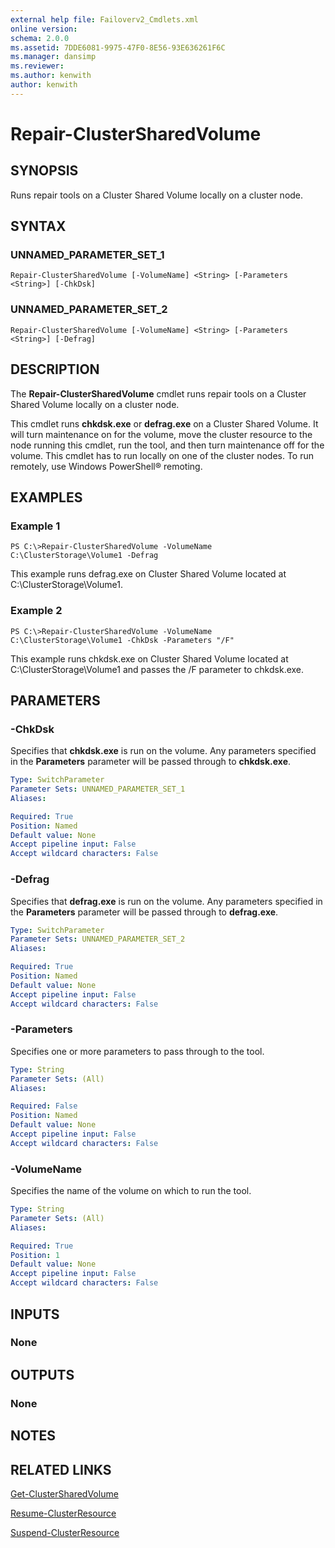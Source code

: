 ```yaml
---
external help file: Failoverv2_Cmdlets.xml
online version: 
schema: 2.0.0
ms.assetid: 7DDE6081-9975-47F0-8E56-93E636261F6C
ms.manager: dansimp
ms.reviewer:
ms.author: kenwith
author: kenwith
---
```


# Repair-ClusterSharedVolume

## SYNOPSIS
Runs repair tools on a Cluster Shared Volume locally on a cluster node.

## SYNTAX

### UNNAMED_PARAMETER_SET_1
```
Repair-ClusterSharedVolume [-VolumeName] <String> [-Parameters <String>] [-ChkDsk]
```

### UNNAMED_PARAMETER_SET_2
```
Repair-ClusterSharedVolume [-VolumeName] <String> [-Parameters <String>] [-Defrag]
```

## DESCRIPTION
The **Repair-ClusterSharedVolume** cmdlet runs repair tools on a Cluster Shared Volume locally on a cluster node.

This cmdlet runs **chkdsk.exe** or **defrag.exe** on a Cluster Shared Volume.
It will turn maintenance on for the volume, move the cluster resource to the node running this cmdlet, run the tool, and then turn maintenance off for the volume.
This cmdlet has to run locally on one of the cluster nodes.
To run remotely, use Windows PowerShell® remoting.

## EXAMPLES

### Example 1
```
PS C:\>Repair-ClusterSharedVolume -VolumeName C:\ClusterStorage\Volume1 -Defrag
```

This example runs defrag.exe on Cluster Shared Volume located at C:\ClusterStorage\Volume1.

### Example 2
```
PS C:\>Repair-ClusterSharedVolume -VolumeName C:\ClusterStorage\Volume1 -ChkDsk -Parameters "/F"
```

This example runs chkdsk.exe on Cluster Shared Volume located at C:\ClusterStorage\Volume1 and passes the /F parameter to chkdsk.exe.

## PARAMETERS

### -ChkDsk
Specifies that **chkdsk.exe** is run on the volume.
Any parameters specified in the **Parameters** parameter will be passed through to **chkdsk.exe**.

```yaml
Type: SwitchParameter
Parameter Sets: UNNAMED_PARAMETER_SET_1
Aliases: 

Required: True
Position: Named
Default value: None
Accept pipeline input: False
Accept wildcard characters: False
```

### -Defrag
Specifies that **defrag.exe** is run on the volume.
Any parameters specified in the **Parameters** parameter will be passed through to **defrag.exe**.

```yaml
Type: SwitchParameter
Parameter Sets: UNNAMED_PARAMETER_SET_2
Aliases: 

Required: True
Position: Named
Default value: None
Accept pipeline input: False
Accept wildcard characters: False
```

### -Parameters
Specifies one or more parameters to pass through to the tool.

```yaml
Type: String
Parameter Sets: (All)
Aliases: 

Required: False
Position: Named
Default value: None
Accept pipeline input: False
Accept wildcard characters: False
```

### -VolumeName
Specifies the name of the volume on which to run the tool.

```yaml
Type: String
Parameter Sets: (All)
Aliases: 

Required: True
Position: 1
Default value: None
Accept pipeline input: False
Accept wildcard characters: False
```

## INPUTS

### None

## OUTPUTS

### None

## NOTES

## RELATED LINKS

[Get-ClusterSharedVolume](./Get-ClusterSharedVolume.md)

[Resume-ClusterResource](./Resume-ClusterResource.md)

[Suspend-ClusterResource](./Suspend-ClusterResource.md)

